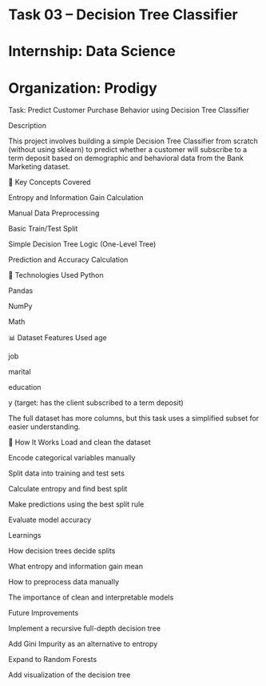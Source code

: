 # Task 03 – Decision Tree Classifier 

# Internship: Data Science

# Organization: Prodigy 

 Task: Predict Customer Purchase Behavior using Decision Tree Classifier

 Description

This project involves building a simple Decision Tree Classifier from scratch (without using sklearn) to predict whether a customer will subscribe to a term deposit based on demographic and behavioral data from the Bank Marketing dataset.

🧠 Key Concepts Covered

Entropy and Information Gain Calculation

Manual Data Preprocessing

Basic Train/Test Split

Simple Decision Tree Logic (One-Level Tree)

Prediction and Accuracy Calculation

🔧 Technologies Used
Python

Pandas

NumPy

Math

📊 Dataset Features Used
age

job

marital

education

y (target: has the client subscribed to a term deposit)

The full dataset has more columns, but this task uses a simplified subset for easier understanding.

🚀 How It Works
Load and clean the dataset

Encode categorical variables manually

Split data into training and test sets

Calculate entropy and find best split

Make predictions using the best split rule

Evaluate model accuracy

 Learnings
 
How decision trees decide splits

What entropy and information gain mean

How to preprocess data manually

The importance of clean and interpretable models

 Future Improvements
 
Implement a recursive full-depth decision tree

Add Gini Impurity as an alternative to entropy

Expand to Random Forests

Add visualization of the decision tree


